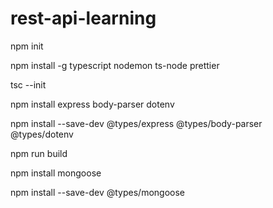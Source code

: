 # rest-api-learning

npm init

npm install -g typescript nodemon ts-node prettier

tsc --init

npm install express body-parser dotenv

npm install --save-dev @types/express @types/body-parser @types/dotenv

npm run build

npm install mongoose

npm install --save-dev @types/mongoose
